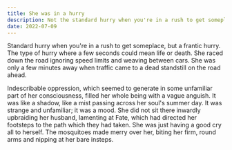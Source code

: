 ```yaml
---
title: She was in a hurry
description: Not the standard hurry when you're in a rush to get someplace.
date: 2022-07-09
---
```


Standard hurry when you're in a rush to get someplace, but a frantic hurry. The type of hurry where a few seconds could mean life or death. She raced down the road ignoring speed limits and weaving between cars. She was only a few minutes away when traffic came to a dead standstill on the road ahead.

Indescribable oppression, which seemed to generate in some unfamiliar part of her consciousness, filled her whole being with a vague anguish. It was like a shadow, like a mist passing across her soul's summer day. It was strange and unfamiliar; it was a mood. She did not sit there inwardly upbraiding her husband, lamenting at Fate, which had directed her footsteps to the path which they had taken. She was just having a good cry all to herself. The mosquitoes made merry over her, biting her firm, round arms and nipping at her bare insteps.